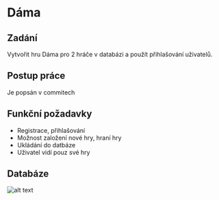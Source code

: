 # Dáma
## Zadání
Vytvořit hru Dáma pro 2 hráče v databázi a použít přihlašování uživatelů.
## Postup práce
Je popsán v commitech
## Funkční požadavky
* Registrace, přihlašování
* Možnost založení nové hry, hraní hry
* Ukládání do datbáze
* Uživatel vidí pouz své hry
## Databáze
![alt text](http://danderson.io/wp-content/uploads/2018/01/AspNetCoreIdentityModel.png)
